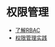 # 权限管理

* [了解RBAC](/uk8s/bestpractice/authorization/rbac)
* [权限管理实践](/uk8s/bestpractice/authorization/practice)